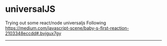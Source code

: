 # universalJS
Trying out some react/node universaljs
Following https://medium.com/javascript-scene/baby-s-first-reaction-2103348eccdd#.bvjgux7gy
***
